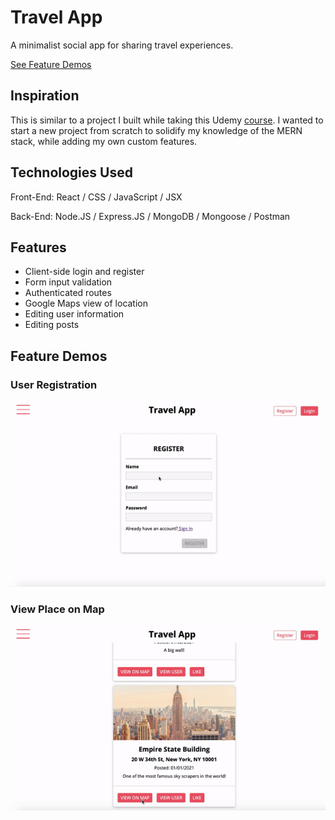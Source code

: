 # Travel App

A minimalist social app for sharing travel experiences. 

[See Feature Demos](#feature-demos)

## Inspiration
This is similar to a project I built while taking this Udemy [course](https://www.udemy.com/course/react-nodejs-express-mongodb-the-mern-fullstack-guide/).
I wanted to start a new project from scratch to solidify my knowledge of the MERN stack, while adding my own custom features.

## Technologies Used
Front-End: React / CSS / JavaScript / JSX

Back-End: Node.JS / Express.JS / MongoDB / Mongoose / Postman

## Features
- Client-side login and register
- Form input validation
- Authenticated routes
- Google Maps view of location
- Editing user information
- Editing posts

## Feature Demos

### User Registration

![User Registration](https://github.com/juliahowes124/TravelApp/blob/master/register.gif)
### View Place on Map

![View on Map](https://github.com/juliahowes124/TravelApp/blob/master/view_on_map.gif)
